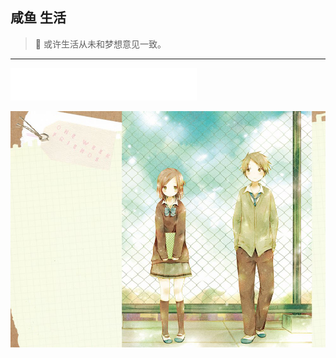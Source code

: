 ## 咸鱼 生活

> :guitar: 或许生活从未和梦想意见一致。 

-----
<iframe frameborder="no" border="0" marginwidth="0" marginheight="0" width=298 height=52
 src="//music.163.com/outchain/player?type=2&id=473964257&auto=1&height=32"></iframe>

![insane](_media/index.jpg)




